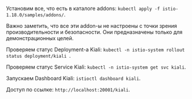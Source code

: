 Установим все, что есть в каталоге addons: `kubectl apply -f istio-1.18.0/samples/addons/`.

Важно заметить, что все эти addon-ы не настроены с точки зрения производительности и безопасности. Они предназначены только для демонстрационных целей.

Проверяем статус Deployment-а Kiali: `kubectl -n istio-system rollout status deployment/kiali `.

Проверяем статус Service Kiali: `kubectl -n istio-system get svc kiali`.

Запускаем Dashboard Kiali: `istioctl dashboard kiali`.

Доступ по ссылке: `http://localhost:20001/kiali`.
